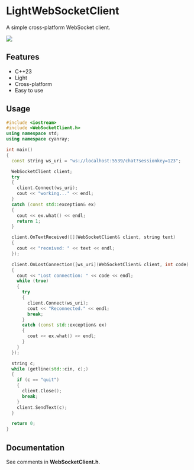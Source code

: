 # LightWebSocketClient
A simple cross-platform WebSocket client.

![](https://github.com/cyanray/LightWebSocketClient/workflows/build/badge.svg)

## Features

* C++23
* Light
* Cross-platform
* Easy to use

## Usage

```c++
#include <iostream>
#include <WebSocketClient.h>
using namespace std;
using namespace cyanray;

int main()
{
  const string ws_uri = "ws://localhost:5539/chat?sessionkey=123";

  WebSocketClient client;
  try
  {
    client.Connect(ws_uri);
    cout << "working..." << endl;
  }
  catch (const std::exception& ex)
  {
    cout << ex.what() << endl;
    return 1;
  }

  client.OnTextReceived([](WebSocketClient& client, string text)
  {
    cout << "received: " << text << endl;
  });

  client.OnLostConnection([ws_uri](WebSocketClient& client, int code)
  {
    cout << "Lost connection: " << code << endl;
    while (true)
    {
      try
      {
        client.Connect(ws_uri);
        cout << "Reconnected." << endl;
        break;
      }
      catch (const std::exception& ex)
      {
        cout << ex.what() << endl;
      }
    }
  });

  string c;
  while (getline(std::cin, c);)
  {
    if (c == "quit")
    {
      client.Close();
      break;
    }
    client.SendText(c);
  }

  return 0;
}
```

## Documentation

See comments in **WebSocketClient.h**.


